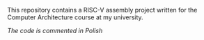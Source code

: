 This repository contains a RISC-V assembly project written for the Computer Architecture course at my university.

*The code is commented in Polish*